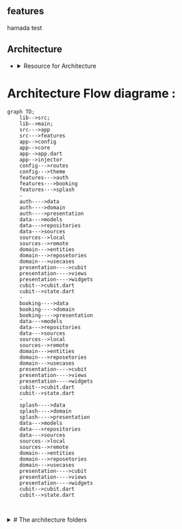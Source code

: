 


## features

hamada test 
## Architecture

- <details><summary>Resource for Architecture </summary>

   - <a href="https://devmuaz.medium.com/flutter-clean-architecture-series-part-1-d2d4c2e75c47" > clean architecture article</a>
   - 
  
  

<p>

</p>
</details>

 


# Architecture Flow diagrame :

```mermaid
graph TD;
    lib-->src;
    lib-->main;
    src--->app
    src--->features
    app-->config
    app-->core
    app-->app.dart
    app-->injector
    config--->routes
    config--->theme
    features--->auth
    features--->booking
    features--->splash
    -
    auth---->data
    auth---->domain
    auth---->presentation
    data--->models
    data--->repositories
    data--->sources
    sources-->local
    sources-->remote
    domain--->entities
    domain--->reposetories
    domain--->usecases
    presentation---->cubit
    presentation---->views
    presentation---->widgets
    cubit-->cubit.dart
    cubit-->state.dart
    -
    booking---->data
    booking---->domain
    booking---->presentation
    data--->models
    data--->repositories
    data--->sources
    sources-->local
    sources-->remote
    domain--->entities
    domain--->reposetories
    domain--->usecases
    presentation---->cubit
    presentation---->views
    presentation---->widgets
    cubit-->cubit.dart
    cubit-->state.dart
    -
    splash---->data
    splash---->domain
    splash---->presentation
    data--->models
    data--->repositories
    data--->sources
    sources-->local
    sources-->remote
    domain--->entities
    domain--->reposetories
    domain--->usecases
    presentation---->cubit
    presentation---->views
    presentation---->widgets
    cubit-->cubit.dart
    cubit-->state.dart
    
     
```

 
<details><summary># The architecture folders </summary>
<p>
<ul>
  <li> lib<br>-->src<br>
       -->main</li>
      <li>src<br>--->app<br>--->features</li>
     <li> app<br>-->config<br>-->core<br> -->app.dart<br> -->injector</li>
     <li> config<br>--->routes<br>--->theme</li>
     <li> features<br>--->auth<ul> -----------------
      <li>auth<br>---->data<br>---->domain<br>---->presentation</li>
     <ul><li> data<br>--->models<br>--->repositories<br>--->sources</li>
     <li> sources<br>-->local<br>-->remote</li>
     <li> domain<br>--->entities<br>--->reposetories<br>--->usecases</li>
     <li> presentation<br>---->cubit<br>---->views<br>---->widgets</li>
        <li>cubit<br>-->cubit.dart<br>-->state.dart</li></ul>
        </ul> <br>--->booking<ul> -----------------
      <li>booking<br>---->data<br>---->domain<br>---->presentation</li>
     <ul><li> data<br>--->models<br>--->repositories<br>--->sources</li>
     <li> sources<br>-->local<br>-->remote</li>
     <li> domain<br>--->entities<br>--->reposetories<br>--->usecases</li>
     <li> presentation<br>---->cubit<br>---->views<br>---->widgets</li>
        <li>cubit<br>-->cubit.dart<br>-->state.dart</li></ul>
        </ul> <br> --->splash<ul> -----------------
      <li>splash<br>---->data<br>---->domain<br>---->presentation</li>
     <ul><li> data<br>--->models<br>--->repositories<br>--->sources</li>
     <li> sources<br>-->local<br>-->remote</li>
     <li> domain<br>--->entities<br>--->reposetories<br>--->usecases</li>
     <li> presentation<br>---->cubit<br>---->views<br>---->widgets</li>
        <li>cubit<br>-->cubit.dart<br>-->state.dart</li></ul>
        </ul> </li>
   -
   
</ul>
</details>



